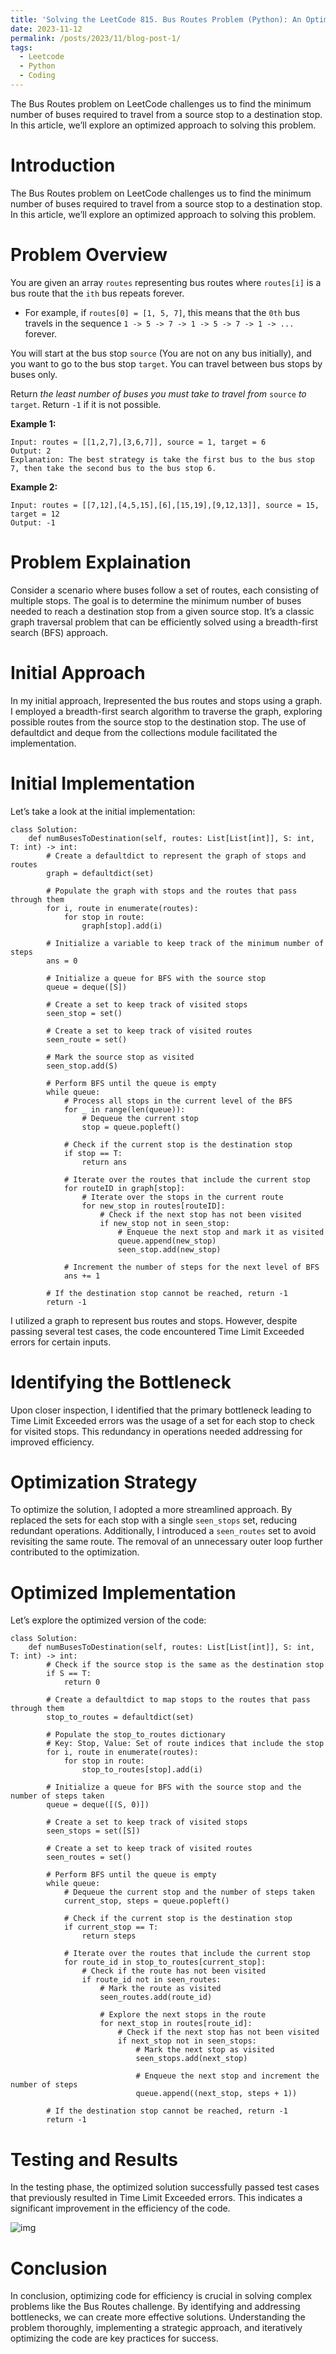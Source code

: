 ```yaml
---
title: 'Solving the LeetCode 815. Bus Routes Problem (Python): An Optimized Approach'
date: 2023-11-12
permalink: /posts/2023/11/blog-post-1/
tags:
  - Leetcode
  - Python
  - Coding
---
```


The Bus Routes problem on LeetCode challenges us to find the minimum number of buses required to travel from a source stop to a destination stop. In this article, we’ll explore an optimized approach to solving this problem.

Introduction
======

The Bus Routes problem on LeetCode challenges us to find the minimum number of buses required to travel from a source stop to a destination stop. In this article, we’ll explore an optimized approach to solving this problem.

# Problem Overview

You are given an array `routes` representing bus routes where `routes[i]` is a bus route that the `ith` bus repeats forever.

- For example, if `routes[0] = [1, 5, 7]`, this means that the `0th` bus travels in the sequence `1 -> 5 -> 7 -> 1 -> 5 -> 7 -> 1 -> ...` forever.

You will start at the bus stop `source` (You are not on any bus initially), and you want to go to the bus stop `target`. You can travel between bus stops by buses only.

Return *the least number of buses you must take to travel from* `source` *to* `target`. Return `-1` if it is not possible.

**Example 1:**

```
Input: routes = [[1,2,7],[3,6,7]], source = 1, target = 6
Output: 2
Explanation: The best strategy is take the first bus to the bus stop 7, then take the second bus to the bus stop 6.
```

**Example 2:**

```
Input: routes = [[7,12],[4,5,15],[6],[15,19],[9,12,13]], source = 15, target = 12
Output: -1
```

# Problem Explaination

Consider a scenario where buses follow a set of routes, each consisting of multiple stops. The goal is to determine the minimum number of buses needed to reach a destination stop from a given source stop. It’s a classic graph traversal problem that can be efficiently solved using a breadth-first search (BFS) approach.

# Initial Approach

In my initial approach, Irepresented the bus routes and stops using a graph. I employed a breadth-first search algorithm to traverse the graph, exploring possible routes from the source stop to the destination stop. The use of defaultdict and deque from the collections module facilitated the implementation.

# Initial Implementation

Let’s take a look at the initial implementation:

```
class Solution:
    def numBusesToDestination(self, routes: List[List[int]], S: int, T: int) -> int:
        # Create a defaultdict to represent the graph of stops and routes
        graph = defaultdict(set)

        # Populate the graph with stops and the routes that pass through them
        for i, route in enumerate(routes):
            for stop in route:
                graph[stop].add(i)
        
        # Initialize a variable to keep track of the minimum number of steps
        ans = 0

        # Initialize a queue for BFS with the source stop
        queue = deque([S])

        # Create a set to keep track of visited stops
        seen_stop = set()

        # Create a set to keep track of visited routes
        seen_route = set()

        # Mark the source stop as visited
        seen_stop.add(S)

        # Perform BFS until the queue is empty
        while queue:
            # Process all stops in the current level of the BFS
            for _ in range(len(queue)):
                # Dequeue the current stop
                stop = queue.popleft()

            # Check if the current stop is the destination stop
            if stop == T:
                return ans
            
            # Iterate over the routes that include the current stop
            for routeID in graph[stop]:
                # Iterate over the stops in the current route
                for new_stop in routes[routeID]:
                    # Check if the next stop has not been visited
                    if new_stop not in seen_stop:
                        # Enqueue the next stop and mark it as visited
                        queue.append(new_stop)
                        seen_stop.add(new_stop)

            # Increment the number of steps for the next level of BFS
            ans += 1
        
        # If the destination stop cannot be reached, return -1
        return -1
```

I utilized a graph to represent bus routes and stops. However, despite passing several test cases, the code encountered Time Limit Exceeded errors for certain inputs.

# Identifying the Bottleneck

Upon closer inspection, I identified that the primary bottleneck leading to Time Limit Exceeded errors was the usage of a set for each stop to check for visited stops. This redundancy in operations needed addressing for improved efficiency.

# Optimization Strategy

To optimize the solution, I adopted a more streamlined approach. By replaced the sets for each stop with a single `seen_stops` set, reducing redundant operations. Additionally, I introduced a `seen_routes` set to avoid revisiting the same route. The removal of an unnecessary outer loop further contributed to the optimization.

# Optimized Implementation

Let’s explore the optimized version of the code:

```
class Solution:
    def numBusesToDestination(self, routes: List[List[int]], S: int, T: int) -> int:
        # Check if the source stop is the same as the destination stop
        if S == T:
            return 0

        # Create a defaultdict to map stops to the routes that pass through them
        stop_to_routes = defaultdict(set)

        # Populate the stop_to_routes dictionary
        # Key: Stop, Value: Set of route indices that include the stop
        for i, route in enumerate(routes):
            for stop in route:
                stop_to_routes[stop].add(i)

        # Initialize a queue for BFS with the source stop and the number of steps taken
        queue = deque([(S, 0)])

        # Create a set to keep track of visited stops
        seen_stops = set([S])

        # Create a set to keep track of visited routes
        seen_routes = set()

        # Perform BFS until the queue is empty
        while queue:
            # Dequeue the current stop and the number of steps taken
            current_stop, steps = queue.popleft()

            # Check if the current stop is the destination stop
            if current_stop == T:
                return steps

            # Iterate over the routes that include the current stop
            for route_id in stop_to_routes[current_stop]:
                # Check if the route has not been visited
                if route_id not in seen_routes:
                    # Mark the route as visited
                    seen_routes.add(route_id)

                    # Explore the next stops in the route
                    for next_stop in routes[route_id]:
                        # Check if the next stop has not been visited
                        if next_stop not in seen_stops:
                            # Mark the next stop as visited
                            seen_stops.add(next_stop)

                            # Enqueue the next stop and increment the number of steps
                            queue.append((next_stop, steps + 1))

        # If the destination stop cannot be reached, return -1
        return -1
```

# Testing and Results

In the testing phase, the optimized solution successfully passed test cases that previously resulted in Time Limit Exceeded errors. This indicates a significant improvement in the efficiency of the code.

![img](https://miro.medium.com/v2/resize:fit:589/1*YUEO6M7fmyvyFafwank6hw.png)

# Conclusion

In conclusion, optimizing code for efficiency is crucial in solving complex problems like the Bus Routes challenge. By identifying and addressing bottlenecks, we can create more effective solutions. Understanding the problem thoroughly, implementing a strategic approach, and iteratively optimizing the code are key practices for success.